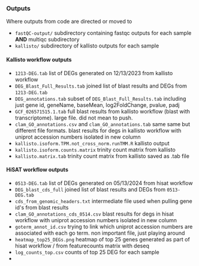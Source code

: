 ### Outputs
Where outputs from code are directed or moved to

- `fastQC-output/` subdirectory containing fastqc outputs for each sample **AND** multiqc subdirectory
- `kallisto/` subdirectory of kallisto outputs for each sample

#### Kallisto workflow outputs
- `1213-DEG.tab` list of DEGs generated on 12/13/2023 from kallisto workflow
- `DEG_Blast_Full_Results.tab` joined list of blast results and DEGs from `1213-DEG.tab`
- `DEG_annotations.tab` subset of `DEG_Blast_Full_Results.tab` including just gene id, geneName, baseMean, log2FoldChange, pvalue, padj
- `GCF_026571515.1.tab` full blast results from kallisto workflow (blast with transcriptome). large file. did not mean to push.
- `clam_GO_annotations.csv` and `clam_GO_annotations.tab` same same but different file formats. blast results for degs in kallisto workflow with uniprot accession numbers isolated in new column
- `kallisto.isoform.TPM.not_cross_norm.runTMM.R` kallisto output
- `kallisto.isoform.counts.matrix` trinity count matrix from kallisto
- `kallisto.matrix.tab` trinity count matrix from kallisto saved as .tab file
  

#### HiSAT workflow outputs
- `0513-DEG.tab` list of DEGs generated on 05/13/2024 from hisat workflow
- `DEG_blast_cds_full` joined list of blast results and DEGs from `0513-DEG.tab`
- `cds_from_genomic_headers.txt` intermediate file used when pulling gene id's from blast results
- `clam_GO_annotations_cds_0514.csv` blast results for degs in hisat workflow with uniprot accession numbers isolated in new column
- `goterm_annot_id.csv` trying to link which uniprot accession numbers are associated with each go term. non important file, just playing around
- `heatmap_top25_DEGs.png` heatmap of top 25 genes generated as part of hisat workflow / from featurecounts matrix with deseq
- `log_counts_top.csv` counts of top 25 DEG for each sample
- 



